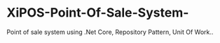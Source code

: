 # XiPOS-Point-Of-Sale-System-
Point of sale system using .Net Core, Repository Pattern, Unit Of Work..
